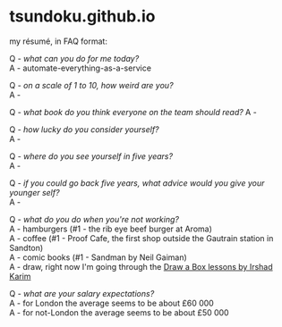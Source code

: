 # tsundoku.github.io

my résumé, in FAQ format:  

Q - *what can you do for me today?*  
A - automate-everything-as-a-service  

Q - *on a scale of 1 to 10, how weird are you?*  
A - 

Q - *what book do you think everyone on the team should read?*
A - 

Q - *how lucky do you consider yourself?*  
A - 

Q - *where do you see yourself in five years?*  
A - 

Q - *if you could go back five years, what advice would you give your younger self?*  
A - 

Q - *what do you do when you're not working?*  
A - hamburgers (#1 - the rib eye beef burger at Aroma)  
A - coffee (#1 - Proof Cafe, the first shop outside the Gautrain station in Sandton)  
A - comic books (#1 - Sandman by Neil Gaiman)  
A - draw, right now I'm going through the [Draw a Box lessons by Irshad Karim](http://drawabox.com/)  

Q - *what are your salary expectations?*  
A - for London the average seems to be about £60 000  
A - for not-London the average seems to be about £50 000  
